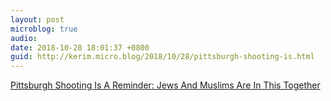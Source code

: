```yaml
---
layout: post
microblog: true
audio: 
date: 2018-10-28 18:01:37 +0800
guid: http://kerim.micro.blog/2018/10/28/pittsburgh-shooting-is.html
---
```

[Pittsburgh Shooting Is A Reminder: Jews And Muslims Are In This Together](https://forward.com/opinion/412821/pittsburgh-shooting-is-a-reminder-jews-and-muslims-are-in-this-together/)
